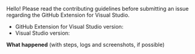 Hello! Please read the contributing guidelines before submitting an issue regarding the GitHub Extension for Visual Studio.

- GitHub Extension for Visual Studio version:
- Visual Studio version:

__What happened__ (with steps, logs and screenshots, if possible)

